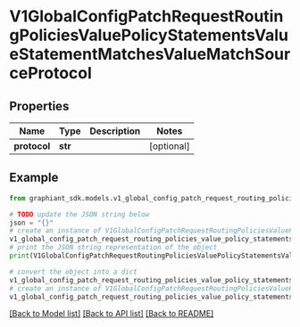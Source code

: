 # V1GlobalConfigPatchRequestRoutingPoliciesValuePolicyStatementsValueStatementMatchesValueMatchSourceProtocol


## Properties

Name | Type | Description | Notes
------------ | ------------- | ------------- | -------------
**protocol** | **str** |  | [optional] 

## Example

```python
from graphiant_sdk.models.v1_global_config_patch_request_routing_policies_value_policy_statements_value_statement_matches_value_match_source_protocol import V1GlobalConfigPatchRequestRoutingPoliciesValuePolicyStatementsValueStatementMatchesValueMatchSourceProtocol

# TODO update the JSON string below
json = "{}"
# create an instance of V1GlobalConfigPatchRequestRoutingPoliciesValuePolicyStatementsValueStatementMatchesValueMatchSourceProtocol from a JSON string
v1_global_config_patch_request_routing_policies_value_policy_statements_value_statement_matches_value_match_source_protocol_instance = V1GlobalConfigPatchRequestRoutingPoliciesValuePolicyStatementsValueStatementMatchesValueMatchSourceProtocol.from_json(json)
# print the JSON string representation of the object
print(V1GlobalConfigPatchRequestRoutingPoliciesValuePolicyStatementsValueStatementMatchesValueMatchSourceProtocol.to_json())

# convert the object into a dict
v1_global_config_patch_request_routing_policies_value_policy_statements_value_statement_matches_value_match_source_protocol_dict = v1_global_config_patch_request_routing_policies_value_policy_statements_value_statement_matches_value_match_source_protocol_instance.to_dict()
# create an instance of V1GlobalConfigPatchRequestRoutingPoliciesValuePolicyStatementsValueStatementMatchesValueMatchSourceProtocol from a dict
v1_global_config_patch_request_routing_policies_value_policy_statements_value_statement_matches_value_match_source_protocol_from_dict = V1GlobalConfigPatchRequestRoutingPoliciesValuePolicyStatementsValueStatementMatchesValueMatchSourceProtocol.from_dict(v1_global_config_patch_request_routing_policies_value_policy_statements_value_statement_matches_value_match_source_protocol_dict)
```
[[Back to Model list]](../README.md#documentation-for-models) [[Back to API list]](../README.md#documentation-for-api-endpoints) [[Back to README]](../README.md)


